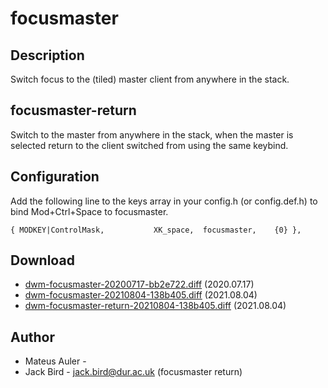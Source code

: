 focusmaster
===========

Description
-----------
Switch focus to the (tiled) master client from anywhere in the stack.

focusmaster-return
------------------
Switch to the master from anywhere in the stack, when the master is selected
return to the client switched from using the same keybind.

Configuration
-------------
Add the following line to the keys array in your config.h (or config.def.h) to bind Mod+Ctrl+Space to focusmaster.

	{ MODKEY|ControlMask,           XK_space,  focusmaster,    {0} },

Download
--------
* [dwm-focusmaster-20200717-bb2e722.diff](dwm-focusmaster-20200717-bb2e722.diff) (2020.07.17)
* [dwm-focusmaster-20210804-138b405.diff](dwm-focusmaster-20210804-138b405.diff) (2021.08.04)
* [dwm-focusmaster-return-20210804-138b405.diff](dwm-focusmaster-return-20210804-138b405.diff) (2021.08.04)

Author
------
* Mateus Auler - <mateusauler at protonmail dot com>
* Jack Bird - <jack.bird@dur.ac.uk> (focusmaster return)
